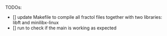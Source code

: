 TODOs:
- [] update Makefile to compile all fractol files together with two libraries: libft and minilibx-linux
- [] run to check if the main is working as expected

